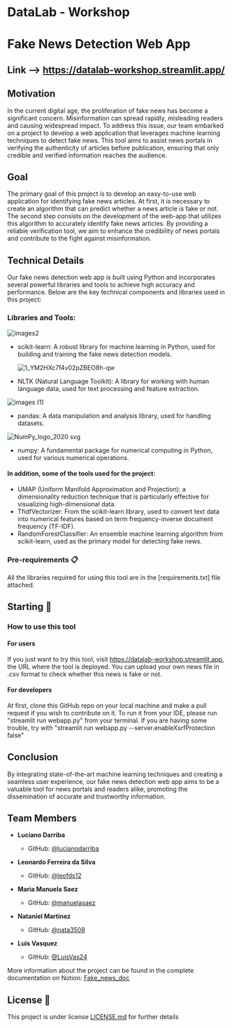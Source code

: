 # DataLab - Workshop

# Fake News Detection Web App 

## Link --> https://datalab-workshop.streamlit.app/

## Motivation
In the current digital age, the proliferation of fake news has become a significant concern. Misinformation can spread rapidly, misleading readers and causing widespread impact. To address this issue, our team embarked on a project to develop a web application that leverages machine learning techniques to detect fake news.
This tool aims to assist news portals in verifying the authenticity of articles before publication, ensuring that only credible and verified information reaches the audience.


## Goal
The primary goal of this project is to develop an easy-to-use web application for identifying fake news articles. 
At first, it is necessary to create an algorithm that can predict whether a news article is fake or not. The second step consists on the development of the web-app that utilizes this algorithm to accurately identify fake news articles. By providing a reliable verification tool, we aim to enhance the credibility of news portals and contribute to the fight against misinformation.


## Technical Details
Our fake news detection web app is built using Python and incorporates several powerful libraries and tools to achieve high accuracy and performance. Below are the key technical components and libraries used in this project:

### Libraries and Tools:

![images2](https://github.com/user-attachments/assets/b1ec8451-a649-4b09-8d3b-10cf9147f4e3)


* scikit-learn: A robust library for machine learning in Python, used for building and training the fake news detection models.

  ![1_YM2HXc7f4v02pZBEO8h-qw](https://github.com/user-attachments/assets/93aaef9f-6256-48ce-bdc4-f375734ee921)


  
* NLTK (Natural Language Toolkit): A library for working with human language data, used for text processing and feature extraction.
  
![images (1)](https://github.com/user-attachments/assets/be20e503-2bd8-4e3f-9051-592a5ef54865)



* pandas: A data manipulation and analysis library, used for handling datasets.

![NumPy_logo_2020 svg](https://github.com/user-attachments/assets/5442b112-f2f0-41f5-8d21-694069914138)



* numpy: A fundamental package for numerical computing in Python, used for various numerical operations.



#### In addition, some of the tools used for the project:
* UMAP (Uniform Manifold Approximation and Projection): a dimensionality reduction technique that is particularly effective for visualizing high-dimensional data.
* TfidfVectorizer: From the scikit-learn library, used to convert text data into numerical features based on term frequency-inverse document frequency (TF-IDF).
* RandomForestClassifier: An ensemble machine learning algorithm from scikit-learn, used as the primary model for detecting fake news.
  
### Pre-requirements 📋

All the libraries required for using this tool are in the [requirements.txt] file attached.


## Starting 🚀

### How to use this tool
#### For users
If you just want to try this tool, visit https://datalab-workshop.streamlit.app, the URL where the tool is deployed. You can upload your own news file in .csv format to check whether this news is fake or not.

#### For developers
At first, clone this GitHub repo on your local machine and make a pull request if you wish to contribute on it.
To run it from your IDE, please run "streamlit run webapp.py" from your terminal. 
If you are having some trouble, try with "streamlit run webapp.py --server.enableXsrfProtection false"   


## Conclusion
By integrating state-of-the-art machine learning techniques and creating a seamless user experience, our fake news detection web app aims to be a valuable tool for news portals and readers alike, promoting the dissemination of accurate and trustworthy information. 

## Team Members

- **Luciano Darriba** 
  - GitHub: [@lucianodarriba](https://github.com/lucianodarriba)

- **Leonardo Ferreira da Silva** 
  - GitHub: [@leofds12](https://github.com/leofds12)

- **Maria Manuela Saez** 
  - GitHub: [@manuelasaez](https://github.com/manuelasaez)

- **Nataniel Martinez** 
  - GitHub: [@nata3508](https://github.com/Nata3508)

- **Luis Vasquez** 
  - GitHub: [@LuisVas24](https://github.com/LuisVas24)


More information about the project can be found in the complete documentation on Notion: [Fake_news_doc](https://www.notion.so/Fake-News-Project-Documentation-8dfd79c111b04254bc67b1c83e70a940?pvs=4)

## License 📄

This project is under license [LICENSE.md](LICENSE.md) for further details


